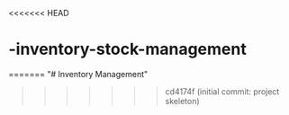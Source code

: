 <<<<<<< HEAD
# -inventory-stock-management
=======
"# Inventory Management" 
>>>>>>> cd4174f (initial commit: project skeleton)
